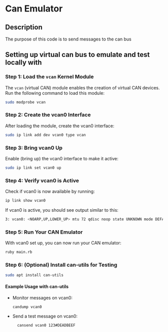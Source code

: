 # Can Emulator

## Description

The purpose of this code is to send messages to the can bus

## Setting up virtual can bus to emulate and test locally with

### Step 1: Load the `vcan` Kernel Module

The `vcan` (virtual CAN) module enables the creation of virtual CAN devices. Run the following command to load this module:

```bash
sudo modprobe vcan
```

### Step 2: Create the vcan0 Interface

After loading the module, create the vcan0 interface:

```bash
sudo ip link add dev vcan0 type vcan
```

### Step 3: Bring vcan0 Up

Enable (bring up) the vcan0 interface to make it active:

```bash
sudo ip link set vcan0 up
```

### Step 4: Verify vcan0 is Active

Check if vcan0 is now available by running:

```bash
ip link show vcan0
```

If vcan0 is active, you should see output similar to this:

```bash
3: vcan0: <NOARP,UP,LOWER_UP> mtu 72 qdisc noop state UNKNOWN mode DEFAULT group default qlen 1000 link/can
```

### Step 5: Run Your CAN Emulator

With vcan0 set up, you can now run your CAN emulator:

```bash
ruby main.rb
```

### Step 6: (Optional) Install can-utils for Testing

```bash
sudo apt install can-utils
```

#### Example Usage with can-utils

- Monitor messages on vcan0:

  ```bash
  candump vcan0
  ```

- Send a test message on vcan0:
  ```bash
    cansend vcan0 123#DEADBEEF
  ```
